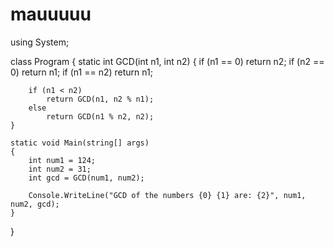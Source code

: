 # mauuuuu





using System;

class Program
{
    static int GCD(int n1, int n2)
    {
        if (n1 == 0)
            return n2;
        if (n2 == 0)
            return n1;
        if (n1 == n2)
            return n1;

        if (n1 < n2)
            return GCD(n1, n2 % n1);
        else
            return GCD(n1 % n2, n2);
    }

    static void Main(string[] args)
    {
        int num1 = 124;
        int num2 = 31;
        int gcd = GCD(num1, num2);

        Console.WriteLine("GCD of the numbers {0} {1} are: {2}", num1, num2, gcd);
    }
}
